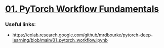 # [01. PyTorch Workflow Fundamentals](https://colab.research.google.com/github/mrdbourke/pytorch-deep-learning/blob/main/01_pytorch_workflow.ipynb)

### Useful links:
* https://colab.research.google.com/github/mrdbourke/pytorch-deep-learning/blob/main/01_pytorch_workflow.ipynb
<!--stackedit_data:
eyJoaXN0b3J5IjpbMTA0MTQ3MTM4NSwtMTY4MTExNzQ4OCw3Mz
A5OTgxMTZdfQ==
-->